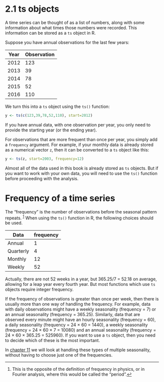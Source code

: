 # 2.1 ts objects
A time series can be thought of as a list of numbers, along with some information about what times those numbers were recorded. This information can be stored as a `ts` object in R.

Suppose you have annual observations for the last few years:

**Year** | **Observation**
-----|-----------
2012 | 123
2013 | 39
2014 | 78
2015 | 52
2016 | 110

We turn this into a `ts` object using the `ts()` function:

```R
y <- ts(c(123,39,78,52,110), start=2012)
```

If you have annual data, with one observation per year, you only need to provide the starting year (or the ending year).

For observations that are more frequent than once per year, you simply add a `frequency` argument. For example, if your monthly data is already stored as a numerical vector `z`, then it can be converted to a `ts` object like this:

```R
y <- ts(z, start=2003, frequency=12)
```

Almost all of the data used in this book is already stored as `ts` objects. But if you want to work with your own data, you will need to use the `ts()` function before proceeding with the analysis.

# Frequency of a time series
<a name="fnref1"></a>
The “frequency” is the number of observations before the seasonal pattern repeats. <sup>[1](#fnref1)</a></sup> When using the `ts()` function in R, the following choices should be used.

**Data** | **frequency**
---------|--------------
Annual | 1
Quarterly | 4
Monthly	| 12
Weekly | 52


Actually, there are not 52 weeks in a year, but 365.25/7 = 52.18 on average, allowing for a leap year every fourth year. But most functions which use `ts` objects require integer frequency.

If the frequency of observations is greater than once per week, then there is usually more than one way of handling the frequency. For example, data with daily observations might have a weekly seasonality (frequency = 7) or an annual seasonality (frequency = 365.25). Similarly, data that are observed every minute might have an hourly seasonality (frequency = 60), a daily seasonality (frequency = 24 × 60 = 1440), a weekly seasonality (frequency = 24 × 60 × 7 = 10080) and an annual seasonality (frequency = 24 × 60 × 365.25 = 525960). If you want to use a `ts` object, then you need to decide which of these is the most important.

In [chapter 11](advanced.md) we will look at handling these types of multiple seasonality, without having to choose just one of the frequencies.

------------------------
<a name="fn1"></a>
1. This is the opposite of the definition of frequency in physics, or in Fourier analysis, where this would be called the “period”.[↩](#fnref1)
